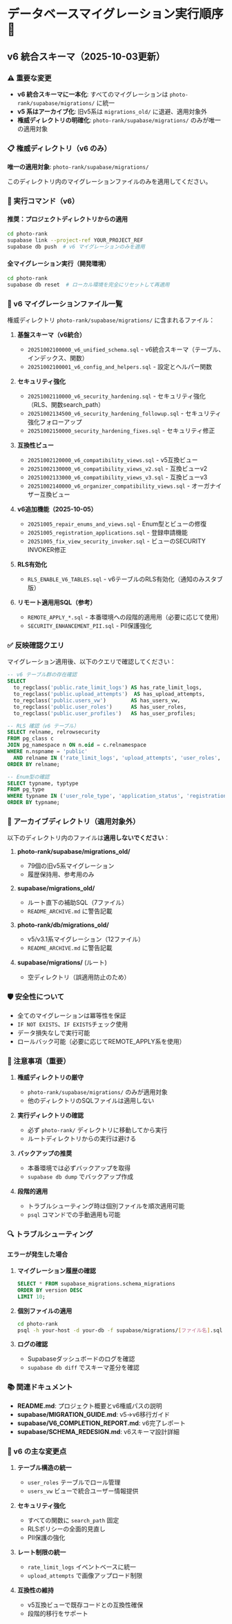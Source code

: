 # データベースマイグレーション実行順序 🚀

## v6 統合スキーマ（2025-10-03更新）

### ⚠️ 重要な変更
- **v6 統合スキーマに一本化**: すべてのマイグレーションは `photo-rank/supabase/migrations/` に統一
- **v5 系はアーカイブ化**: 旧v5系は `migrations_old/` に退避、適用対象外
- **権威ディレクトリの明確化**: `photo-rank/supabase/migrations/` のみが唯一の適用対象

### 📋 権威ディレクトリ（v6 のみ）

**唯一の適用対象**: `photo-rank/supabase/migrations/`

このディレクトリ内のマイグレーションファイルのみを適用してください。

### 🔧 実行コマンド（v6）

#### 推奨：プロジェクトディレクトリからの適用
```bash
cd photo-rank
supabase link --project-ref YOUR_PROJECT_REF
supabase db push  # v6 マイグレーションのみを適用
```

#### 全マイグレーション実行（開発環境）
```bash
cd photo-rank
supabase db reset  # ローカル環境を完全にリセットして再適用
```

### 📂 v6 マイグレーションファイル一覧

権威ディレクトリ `photo-rank/supabase/migrations/` に含まれるファイル：

1. **基盤スキーマ（v6統合）**
   - `20251002100000_v6_unified_schema.sql` - v6統合スキーマ（テーブル、インデックス、関数）
   - `20251002100001_v6_config_and_helpers.sql` - 設定とヘルパー関数

2. **セキュリティ強化**
   - `20251002110000_v6_security_hardening.sql` - セキュリティ強化（RLS、関数search_path）
   - `20251002134500_v6_security_hardening_followup.sql` - セキュリティ強化フォローアップ
   - `20251002150000_security_hardening_fixes.sql` - セキュリティ修正

3. **互換性ビュー**
   - `20251002120000_v6_compatibility_views.sql` - v5互換ビュー
   - `20251002130000_v6_compatibility_views_v2.sql` - 互換ビューv2
   - `20251002133000_v6_compatibility_views_v3.sql` - 互換ビューv3
   - `20251002140000_v6_organizer_compatibility_views.sql` - オーガナイザー互換ビュー

4. **v6追加機能（2025-10-05）**
   - `20251005_repair_enums_and_views.sql` - Enum型とビューの修復
   - `20251005_registration_applications.sql` - 登録申請機能
   - `20251005_fix_view_security_invoker.sql` - ビューのSECURITY INVOKER修正

5. **RLS有効化**
   - `RLS_ENABLE_V6_TABLES.sql` - v6テーブルのRLS有効化（通知のみスタブ版）

6. **リモート適用用SQL（参考）**
   - `REMOTE_APPLY_*.sql` - 本番環境への段階的適用用（必要に応じて使用）
   - `SECURITY_ENHANCEMENT_PII.sql` - PII保護強化

### ✅ 反映確認クエリ

マイグレーション適用後、以下のクエリで確認してください：

```sql
-- v6 テーブル群の存在確認
SELECT
  to_regclass('public.rate_limit_logs') AS has_rate_limit_logs,
  to_regclass('public.upload_attempts')  AS has_upload_attempts,
  to_regclass('public.users_vw')        AS has_users_vw,
  to_regclass('public.user_roles')      AS has_user_roles,
  to_regclass('public.user_profiles')   AS has_user_profiles;

-- RLS 確認（v6 テーブル）
SELECT relname, relrowsecurity
FROM pg_class c
JOIN pg_namespace n ON n.oid = c.relnamespace
WHERE n.nspname = 'public'
  AND relname IN ('rate_limit_logs', 'upload_attempts', 'user_roles', 'user_profiles')
ORDER BY relname;

-- Enum型の確認
SELECT typname, typtype
FROM pg_type
WHERE typname IN ('user_role_type', 'application_status', 'registration_type')
ORDER BY typname;
```

### 🚫 アーカイブディレクトリ（適用対象外）

以下のディレクトリ内のファイルは**適用しないでください**：

1. **photo-rank/supabase/migrations_old/**
   - 79個の旧v5系マイグレーション
   - 履歴保持用、参考用のみ

2. **supabase/migrations_old/**
   - ルート直下の補助SQL（7ファイル）
   - `README_ARCHIVE.md` に警告記載

3. **photo-rank/db/migrations_old/**
   - v5/v3.1系マイグレーション（12ファイル）
   - `README_ARCHIVE.md` に警告記載

4. **supabase/migrations/** (ルート)
   - 空ディレクトリ（誤適用防止のため）

### 🛡️ 安全性について

- 全てのマイグレーションは冪等性を保証
- `IF NOT EXISTS`、`IF EXISTS`チェック使用
- データ損失なしで実行可能
- ロールバック可能（必要に応じてREMOTE_APPLY系を使用）

### 📝 注意事項（重要）

1. **権威ディレクトリの厳守**
   - `photo-rank/supabase/migrations/` のみが適用対象
   - 他のディレクトリのSQLファイルは適用しない

2. **実行ディレクトリの確認**
   - 必ず `photo-rank/` ディレクトリに移動してから実行
   - ルートディレクトリからの実行は避ける

3. **バックアップの推奨**
   - 本番環境では必ずバックアップを取得
   - `supabase db dump` でバックアップ作成

4. **段階的適用**
   - トラブルシューティング時は個別ファイルを順次適用可能
   - `psql` コマンドでの手動適用も可能

### 🔍 トラブルシューティング

#### エラーが発生した場合

1. **マイグレーション履歴の確認**
   ```sql
   SELECT * FROM supabase_migrations.schema_migrations
   ORDER BY version DESC
   LIMIT 10;
   ```

2. **個別ファイルの適用**
   ```bash
   cd photo-rank
   psql -h your-host -d your-db -f supabase/migrations/[ファイル名].sql
   ```

3. **ログの確認**
   - Supabaseダッシュボードのログを確認
   - `supabase db diff` でスキーマ差分を確認

### 📚 関連ドキュメント

- **README.md**: プロジェクト概要とv6権威パスの説明
- **supabase/MIGRATION_GUIDE.md**: v5→v6移行ガイド
- **supabase/V6_COMPLETION_REPORT.md**: v6完了レポート
- **supabase/SCHEMA_REDESIGN.md**: v6スキーマ設計詳細

### 🎯 v6 の主な変更点

1. **テーブル構造の統一**
   - `user_roles` テーブルでロール管理
   - `users_vw` ビューで統合ユーザー情報提供

2. **セキュリティ強化**
   - すべての関数に `search_path` 固定
   - RLSポリシーの全面的見直し
   - PII保護の強化

3. **レート制限の統一**
   - `rate_limit_logs` イベントベースに統一
   - `upload_attempts` で画像アップロード制限

4. **互換性の維持**
   - v5互換ビューで既存コードとの互換性確保
   - 段階的移行をサポート
